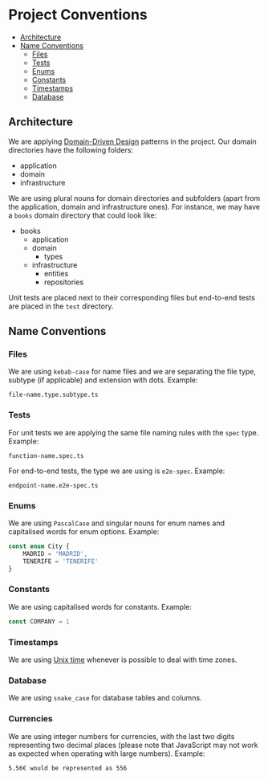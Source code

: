 # Project Conventions

- [Architecture](#architecture)
- [Name Conventions](#name-conventions)
    - [Files](#files)
    - [Tests](#tests)
    - [Enums](#enums)
    - [Constants](#constants)
    - [Timestamps](#timestamps)
    - [Database](#database)

## Architecture

We are applying [Domain-Driven Design](https://martinfowler.com/bliki/DomainDrivenDesign.html) patterns in the project. Our domain directories have the following folders:
- application
- domain
- infrastructure

We are using plural nouns for domain directories and subfolders (apart from the application, domain and infrastructure ones). For instance, we may have a `books` domain directory that could look like:

- books
    - application
    - domain
        - types
    - infrastructure
        - entities   
        - repositories

Unit tests are placed next to their corresponding files but end-to-end tests are placed in the `test` directory.

## Name Conventions

### Files

We are using `kebab-case` for name files and we are separating the file type, subtype (if applicable) and extension with dots. Example: 

```
file-name.type.subtype.ts
```

### Tests

For unit tests we are applying the same file naming rules with the `spec` type. Example:
```
function-name.spec.ts
```

For end-to-end tests, the type we are using is `e2e-spec`. Example:
```
endpoint-name.e2e-spec.ts
```

### Enums

We are using `PascalCase` and singular nouns for enum names and capitalised words for enum options. Example:
```ts
const enum City {
    MADRID = 'MADRID',
    TENERIFE = 'TENERIFE'
}
```

### Constants

We are using capitalised words for constants. Example:
```ts
const COMPANY = 1
```

### Timestamps

We are using [Unix time](https://www.unixtimestamp.com/) whenever is possible to deal with time zones.

### Database

We are using `snake_case` for database tables and columns.

### Currencies

We are using integer numbers for currencies, with the last two digits representing two decimal places (please note that JavaScript may not work as expected when operating with large numbers). Example:
```
5.56€ would be represented as 556
```
